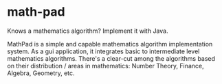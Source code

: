 # math-pad
Knows a mathematics algorithm? Implement it with Java.

MathPad is a simple and capable mathematics algorithm implementation system.
As a gui application, it integrates basic to intermediate level mathematics algorithms.
There's a clear-cut among the algorithms based on their distribution / areas in mathematics:
Number Theory, Finance, Algebra, Geometry, etc.
